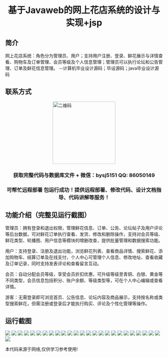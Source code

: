 <p><h1 align="center">基于Javaweb的网上花店系统的设计与实现+jsp</h1></p>

## 简介
网上花店系统：角色分为管理员、用户；支持用户注册、登录、鲜花展示与详情查看、购物车及订单管理、会员等级及个人信息管理；管理员可以执行论坛和公告管理、订单及鲜花信息管理。    --计算机毕业设计源码；毕设源码；java毕业设计源码


## 联系方式
<img src="https://bs-1329754181.cos.ap-shanghai.myqcloud.com/wx.jpg" alt="二维码" style="display: block; margin: 0 auto;" width="200px">
<p><h3 align="center">获取完整代码与数据库文件 + 微信：bysj5151 QQ: 86050149</h3></p>
<p><h3 align="center">可帮忙远程部署 包运行成功！提供远程部署、修改代码、设计文档指导、代码讲解等服务！</h3></p>

## 功能介绍（完整见运行截图）
管理员：拥有登录和退出权限，管理鲜花信息、订单、公告、论坛帖子及用户评论等后台数据，可对鲜花订单执行查看、发货、修改和删除操作，支持对会员等级、鲜花类型、轮播图、用户信息等模块的增删改查，提供批量管理和数据搜索功能。

用户：支持登录、注册及退出功能，浏览鲜花列表、查看商品详情、搜索鲜花、添加购物车、结算订单及在线支付，个人中心可管理个人信息、修改地址、查看收藏及订单记录，同时支持发表评论和查看留言互动。

会员：自动分配会员等级，享受会员折扣优惠，可升级等级至青铜、白银、黄金等不同类型，会员信息包括积分、账户余额、等级类型等，可在个人中心编辑或查看详情。

游客：无需登录即可浏览首页、公告信息、论坛内容及商品展示，支持按名称或类型搜索鲜花，但需注册或登录后才能执行购买、评论及个性化管理等操作。


## 运行截图
![](https://bs-1329754181.cos.ap-shanghai.myqcloud.com/ssm/OnlineFlowerShop1/img/001.jpg)
![](https://bs-1329754181.cos.ap-shanghai.myqcloud.com/ssm/OnlineFlowerShop1/img/002.jpg)
![](https://bs-1329754181.cos.ap-shanghai.myqcloud.com/ssm/OnlineFlowerShop1/img/003.jpg)
![](https://bs-1329754181.cos.ap-shanghai.myqcloud.com/ssm/OnlineFlowerShop1/img/004.jpg)
![](https://bs-1329754181.cos.ap-shanghai.myqcloud.com/ssm/OnlineFlowerShop1/img/005.jpg)
![](https://bs-1329754181.cos.ap-shanghai.myqcloud.com/ssm/OnlineFlowerShop1/img/006.jpg)
![](https://bs-1329754181.cos.ap-shanghai.myqcloud.com/ssm/OnlineFlowerShop1/img/007.jpg)
![](https://bs-1329754181.cos.ap-shanghai.myqcloud.com/ssm/OnlineFlowerShop1/img/008.jpg)
![](https://bs-1329754181.cos.ap-shanghai.myqcloud.com/ssm/OnlineFlowerShop1/img/009.jpg)
![](https://bs-1329754181.cos.ap-shanghai.myqcloud.com/ssm/OnlineFlowerShop1/img/010.jpg)
![](https://bs-1329754181.cos.ap-shanghai.myqcloud.com/ssm/OnlineFlowerShop1/img/011.jpg)
![](https://bs-1329754181.cos.ap-shanghai.myqcloud.com/ssm/OnlineFlowerShop1/img/012.jpg)
![](https://bs-1329754181.cos.ap-shanghai.myqcloud.com/ssm/OnlineFlowerShop1/img/013.jpg)
![](https://bs-1329754181.cos.ap-shanghai.myqcloud.com/ssm/OnlineFlowerShop1/img/014.jpg)
![](https://bs-1329754181.cos.ap-shanghai.myqcloud.com/ssm/OnlineFlowerShop1/img/015.jpg)
![](https://bs-1329754181.cos.ap-shanghai.myqcloud.com/ssm/OnlineFlowerShop1/img/016.jpg)
![](https://bs-1329754181.cos.ap-shanghai.myqcloud.com/ssm/OnlineFlowerShop1/img/017.jpg)
![](https://bs-1329754181.cos.ap-shanghai.myqcloud.com/ssm/OnlineFlowerShop1/img/018.jpg)
![](https://bs-1329754181.cos.ap-shanghai.myqcloud.com/ssm/OnlineFlowerShop1/img/019.jpg)
![](https://bs-1329754181.cos.ap-shanghai.myqcloud.com/ssm/OnlineFlowerShop1/img/020.jpg)
![](https://bs-1329754181.cos.ap-shanghai.myqcloud.com/ssm/OnlineFlowerShop1/img/021.jpg)
![](https://bs-1329754181.cos.ap-shanghai.myqcloud.com/ssm/OnlineFlowerShop1/img/022.jpg)
![](https://bs-1329754181.cos.ap-shanghai.myqcloud.com/ssm/OnlineFlowerShop1/img/023.jpg)
![](https://bs-1329754181.cos.ap-shanghai.myqcloud.com/ssm/OnlineFlowerShop1/img/024.jpg)
![](https://bs-1329754181.cos.ap-shanghai.myqcloud.com/ssm/OnlineFlowerShop1/img/025.jpg)
![](https://bs-1329754181.cos.ap-shanghai.myqcloud.com/ssm/OnlineFlowerShop1/img/026.jpg)

<p>本代码来源于网络,仅供学习参考使用!</p>
